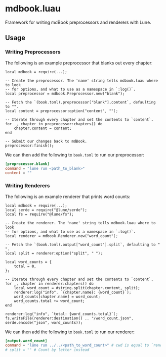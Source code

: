 # mdbook.luau

Framework for writing mdBook preprocessors and renderers with Lune.

## Usage

### Writing Preprocessors

The following is an example preprocessor that blanks out every chapter:

```luau
local mdbook = require(...);

-- Create the preprocessor. The 'name' string tells mdbook.luau where to look
-- for options, and what to use as a namespace in `:log()`.
local preprocessor = mdbook.Preprocessor.new("blank");

-- Fetch the `(book.toml).preprocessor["blank"].content`, defaulting to "".
local content = preprocessor:option("content", "");

-- Iterate through every chapter and set the contents to `content`.
for _, chapter in preprocessor:chapters() do
    chapter.content = content;
end

-- Submit our changes back to mdBook.
preprocessor:finish();
```

We can then add the following to `book.toml` to run our preprocessor:

```toml
[preprocessor.blank]
command = "lune run <path_to_blank>"
content = ""
```

### Writing Renderers

The following is an example renderer that prints word counts:

```luau
local mdbook = require(...);
local serde = require("@lune/serde");
local fs = require("@lune/fs");

-- Create the renderer. The 'name' string tells mdbook.luau where to look
-- for options, and what to use as a namespace in `:log()`.
local renderer = mdbook.Renderer.new("word_count");

-- Fetch the `(book.toml).output["word_count"].split`, defaulting to " ".
local split = renderer:option("split", " ");

local word_counts = {
    total = 0,
};

-- Iterate through every chapter and set the contents to `content`.
for _, chapter in renderer:chapters() do
    local word_count = #string.split(chapter.content, split);
    renderer:log("info", `{chapter.name}: {word_count}`);
    word_counts[chapter.name] = word_count;
    word_counts.total += word_count;
end

renderer:log("info", `total: {word_counts.total}`);
fs.writeFile(renderer:destination() .. "/word_count.json", serde.encode("json", word_counts));
```

We can then add the following to `book.toml` to run our renderer:

```toml
[output.word_count]
command = "lune run ../../<path_to_word_count>" # cwd is equal to `renderer:destination()`, so we gotta adjust accordingly
# split = "" # Count by letter instead
```
